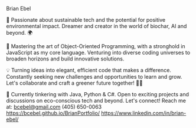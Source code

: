 Brian Ebel

🌱 Passionate about sustainable tech and the potential for positive environmental impact. Dreamer and creator in the world of biochar, AI and beyond. 🌍

🚀 Mastering the art of Object-Oriented Programming, with a stronghold in JavaScript as my core language. Venturing into diverse coding universes to broaden horizons and build innovative solutions.

💡 Turning ideas into elegant, efficient code that makes a difference. Constantly seeking new challenges and opportunities to learn and grow. Let's collaborate and craft a greener future together! 🌿✨

🔧 Currently tinkering with Java, Python & C#. Open to exciting projects and discussions on eco-conscious tech and beyond. Let's connect!
Reach me at:
bcebel@gmail.com
(405) 650-0063
https://bcebel.github.io/BrianPortfolio/
https://www.linkedin.com/in/brian-ebel/


<!---
bcebel/bcebel is a ✨ special ✨ repository because its `README.md` (this file) appears on your GitHub profile.
You can click the Preview link to take a look at your changes.
--->
